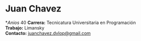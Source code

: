 # Juan Chavez
**Anios* 40
**Carrera:** Tecnicatura Universitaria en Programación  
**Trabajo:** Limansky  
**Contacto:** juanchavez.dvlop@gmail.com
